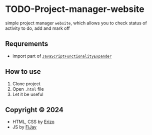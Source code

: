 # TODO-Project-manager-website
simple project manager `website`, which allows you to check status of activity to do, add and mark off


## Requrements
- import part of [`JavaScriptFunctionalityExpander`](https://github.com/SirFiJay/JavaScriptFunctionalityExpander)

## How to use
1) Clone project
2) Open `.html` file
3) Let it be useful

## Copyright &copy; 2024
- HTML, CSS by [Erizo](https://github.com/drerizo)
- JS by [FiJay](https://github.com/sirfijay)
